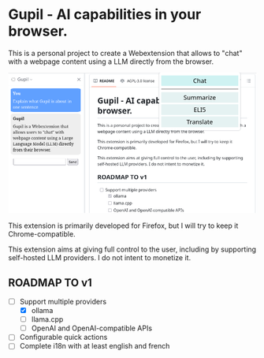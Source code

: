# Gupil - AI capabilities in your browser.

This is a personal project to create a Webextension that allows to "chat" with a webpage content using a LLM directly from the browser.

![Example of use](./img/gupil_example.png)

This extension is primarily developed for Firefox, but I will try to keep it Chrome-compatible.

This extension aims at giving full control to the user, including by supporting self-hosted LLM providers. I do not intent to monetize it.

## ROADMAP TO v1
- [ ] Support multiple providers
  - [X] ollama
  - [ ] llama.cpp
  - [ ] OpenAI and OpenAI-compatible APIs
- [ ] Configurable quick actions
- [ ] Complete i18n with at least english and french
